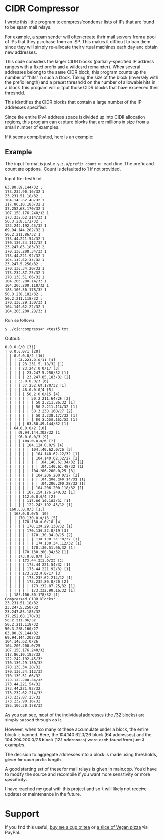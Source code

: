 CIDR Compressor
===============

I wrote this little program to compress/condense lists of IPs that are found to be spam mail relays.

For example, a spam sender will often create their mail servers from a pool of IPs that they purchase
  from an ISP. This makes it difficult to ban them since they will simply re-allocate their
	virtual machines each day and obtain new addresses.

This code considers the larger CIDR blocks (partially-specified IP address ranges with a fixed prefix
  and a wildcard remainder).
When several addresses belong to the same CIDR block, this program counts up the number of "hits"
  in such a block.
Taking the size of the block (inversely with the prefix length) and a preset threshold on the number
  of allowable hits in a block, this program will output those CIDR blocks that have exceeded their
	threshold.

This identifies the CIDR blocks that contain a large number of the IP addresses specified.

Since the entire IPv4 address space is divided up into CIDR allocation regions, this program can 
  capture blocks that are millions in size from a small number of examples.

If it seems complicated, here is an example:

Example
-------

The input format is just `x.y.z.a/prefix count` on each line.
The prefix and count are optional. Count is defaulted to 1 if not provided.

Input file: test5.txt
```
63.80.89.144/32 1
173.232.90.16/32 1
23.231.51.18/32 1
104.140.62.48/32 1
117.86.10.183/32 1
37.252.68.170/32 1
107.158.176.240/32 1
173.232.62.214/32 1
50.3.238.172/32 1
122.242.192.45/32 1
69.94.144.202/32 1
50.2.211.86/32 1
173.44.221.54/32 1
170.130.34.112/32 1
23.247.85.183/32 2
170.130.200.34/32 1
173.44.221.92/32 1
104.140.62.34/32 1
23.247.5.250/32 1
170.130.34.20/32 1
173.232.87.25/32 1
170.130.51.66/32 1
104.206.200.14/32 1
104.206.200.118/32 1
185.106.30.178/32 1
50.3.238.182/32 1
50.2.211.118/32 1
170.130.29.130/32 1
104.140.62.22/32 1
104.206.200.28/32 1
```

Run as follows:
```
$ ./cidrcompressor <test5.txt
```

Output:
```
0.0.0.0/0 [31]
| 0.0.0.0/1 [20]
| | 0.0.0.0/2 [10]
| | | 23.224.0.0/11 [4]
| | | | 23.231.51.18/32 [1]
| | | | 23.247.0.0/17 [3]
| | | | | 23.247.5.250/32 [1]
| | | | | 23.247.85.183/32 [2]
| | | 32.0.0.0/3 [6]
| | | | 37.252.68.170/32 [1]
| | | | 48.0.0.0/4 [5]
| | | | | 50.2.0.0/15 [4]
| | | | | | 50.2.211.64/26 [2]
| | | | | | | 50.2.211.86/32 [1]
| | | | | | | 50.2.211.118/32 [1]
| | | | | | 50.3.238.160/27 [2]
| | | | | | | 50.3.238.172/32 [1]
| | | | | | | 50.3.238.182/32 [1]
| | | | | 63.80.89.144/32 [1]
| | 64.0.0.0/2 [10]
| | | 69.94.144.202/32 [1]
| | | 96.0.0.0/3 [9]
| | | | 104.0.0.0/6 [7]
| | | | | 104.128.0.0/9 [6]
| | | | | | 104.140.62.0/26 [3]
| | | | | | | 104.140.62.22/32 [1]
| | | | | | | 104.140.62.32/27 [2]
| | | | | | | | 104.140.62.34/32 [1]
| | | | | | | | 104.140.62.48/32 [1]
| | | | | | 104.206.200.0/25 [3]
| | | | | | | 104.206.200.0/27 [2]
| | | | | | | | 104.206.200.14/32 [1]
| | | | | | | | 104.206.200.28/32 [1]
| | | | | | | 104.206.200.118/32 [1]
| | | | | 107.158.176.240/32 [1]
| | | | 112.0.0.0/4 [2]
| | | | | 117.86.10.183/32 [1]
| | | | | 122.242.192.45/32 [1]
| 160.0.0.0/3 [11]
| | 168.0.0.0/5 [10]
| | | 170.130.0.0/16 [5]
| | | | 170.130.0.0/18 [4]
| | | | | 170.130.29.130/32 [1]
| | | | | 170.130.32.0/19 [3]
| | | | | | 170.130.34.0/25 [2]
| | | | | | | 170.130.34.20/32 [1]
| | | | | | | 170.130.34.112/32 [1]
| | | | | | 170.130.51.66/32 [1]
| | | | 170.130.200.34/32 [1]
| | | 173.0.0.0/8 [5]
| | | | 173.44.221.0/25 [2]
| | | | | 173.44.221.54/32 [1]
| | | | | 173.44.221.92/32 [1]
| | | | 173.232.0.0/17 [3]
| | | | | 173.232.62.214/32 [1]
| | | | | 173.232.80.0/20 [2]
| | | | | | 173.232.87.25/32 [1]
| | | | | | 173.232.90.16/32 [1]
| | 185.106.30.178/32 [1]
Compressed CIDR blocks:
23.231.51.18/32
23.247.5.250/32
23.247.85.183/32
37.252.68.170/32
50.2.211.86/32
50.2.211.118/32
50.3.238.160/27
63.80.89.144/32
69.94.144.202/32
104.140.62.0/26
104.206.200.0/25
107.158.176.240/32
117.86.10.183/32
122.242.192.45/32
170.130.29.130/32
170.130.34.20/32
170.130.34.112/32
170.130.51.66/32
170.130.200.34/32
173.44.221.54/32
173.44.221.92/32
173.232.62.214/32
173.232.87.25/32
173.232.90.16/32
185.106.30.178/32
```

As you can see, most of the individual addresses (the /32 blocks) are simply passed through as is.

However, when too many of these accumulate under a block, the entire block is banned.
Here, the 104.140.62.0/26 block (64 addresses) and the 104.206.200.0/25 block (128 addresses) were each found from just 3 examples.

The decision to aggregate addresses into a block is made using thresholds, given for each prefix length.

A good starting set of these for mail relays is given in main.cpp. You'd have to modify the source and recompile if you
  want more sensitivity or more specificity.

I have reached my goal with this project and so it will likely not receive updates or maintenance in the future.

Support
=======

If you find this useful, [buy me a cup of tea](https://www.paypal.com/donate?hosted_button_id=C8XS2GLC3YR3J) or [a slice of Vegan pizza](https://www.paypal.com/donate?hosted_button_id=HZFD6FX6LHX5G) via PayPal.
